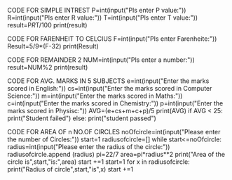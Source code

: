 CODE FOR SIMPLE INTREST
P=int(input("Pls enter P value:"))
R=int(input("Pls enter R value:"))
T=int(input("Pls enter T value:"))
result=P*R*T/100
print(result)  

CODE FOR FARENHEIT TO CELCIUS
F=int(input("Pls enter Farenheite:"))
Result=5/9*(F-32)
print(Result)

CODE FOR REMAINDER 2
NUM=int(input("Pls enter a number:"))
result=NUM%2
print(result)

CODE FOR AVG. MARKS IN 5 SUBJECTS
e=int(input("Enter the marks scored in English:"))
cs=int(input("Enter the marks scored in Computer Science:"))
m=int(input("Enter the marks scored in Maths:"))
c=int(input("Enter the marks scored in Chemistry:"))
p=int(input("Enter the marks scored in Physisc:"))
AVG=(e+cs+m+c+p)/5
print(AVG)
if AVG < 25:
    print("Student failed")
else:
   print("student passed")

CODE FOR AREA OF n NO.OF CIRCLES
noOfcircle=int(input("Please enter the number of Circles:"))
start=1
radiusofcircle=[]
while start<=noOfcircle:
    radius=int(input("Please enter the radius of the circle:"))
    radiusofcircle.append (radius)
    pi=22/7
    area=pi*radius**2
    print("Area of the circle is",start,"is:",area)
    start +=1
start=1
for x in radiusofcircle:
    print("Radius of circle",start,"is",x)
    start +=1
